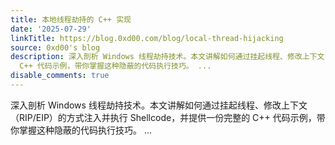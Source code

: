 ```yaml
---
title: 本地线程劫持的 C++ 实现
date: '2025-07-29'
linkTitle: https://blog.0xd00.com/blog/local-thread-hijacking
source: 0xd00's blog
description: 深入剖析 Windows 线程劫持技术。本文讲解如何通过挂起线程、修改上下文（RIP/EIP）的方式注入并执行 Shellcode，并提供一份完整的
  C++ 代码示例，带你掌握这种隐蔽的代码执行技巧。 ...
disable_comments: true
---
```

深入剖析 Windows 线程劫持技术。本文讲解如何通过挂起线程、修改上下文（RIP/EIP）的方式注入并执行 Shellcode，并提供一份完整的 C++ 代码示例，带你掌握这种隐蔽的代码执行技巧。 ...